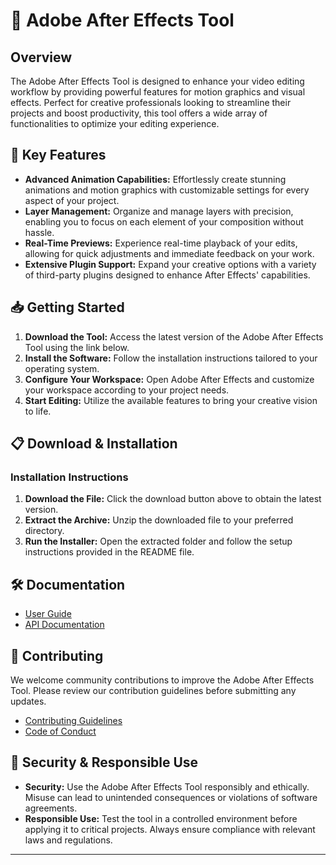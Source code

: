 # 🚀 Adobe After Effects Tool

## Overview

The Adobe After Effects Tool is designed to enhance your video editing workflow by providing powerful features for motion graphics and visual effects. Perfect for creative professionals looking to streamline their projects and boost productivity, this tool offers a wide array of functionalities to optimize your editing experience.

## 🌟 Key Features

- **Advanced Animation Capabilities:** Effortlessly create stunning animations and motion graphics with customizable settings for every aspect of your project.
- **Layer Management:** Organize and manage layers with precision, enabling you to focus on each element of your composition without hassle.
- **Real-Time Previews:** Experience real-time playback of your edits, allowing for quick adjustments and immediate feedback on your work.
- **Extensive Plugin Support:** Expand your creative options with a variety of third-party plugins designed to enhance After Effects' capabilities.

## 📥 Getting Started

1. **Download the Tool:** Access the latest version of the Adobe After Effects Tool using the link below.
2. **Install the Software:** Follow the installation instructions tailored to your operating system.
3. **Configure Your Workspace:** Open Adobe After Effects and customize your workspace according to your project needs.
4. **Start Editing:** Utilize the available features to bring your creative vision to life.

## 📋 Download & Installation

### Installation Instructions

1. **Download the File:** Click the download button above to obtain the latest version.
2. **Extract the Archive:** Unzip the downloaded file to your preferred directory.
3. **Run the Installer:** Open the extracted folder and follow the setup instructions provided in the README file.

## 🛠 Documentation

- [User Guide](https://example.com/user-guide)
- [API Documentation](https://example.com/api-docs)

## 🤝 Contributing

We welcome community contributions to improve the Adobe After Effects Tool. Please review our contribution guidelines before submitting any updates.

- [Contributing Guidelines](https://example.com/contributing)
- [Code of Conduct](https://example.com/code-of-conduct)

## 🔐 Security & Responsible Use

- **Security:** Use the Adobe After Effects Tool responsibly and ethically. Misuse can lead to unintended consequences or violations of software agreements.
- **Responsible Use:** Test the tool in a controlled environment before applying it to critical projects. Always ensure compliance with relevant laws and regulations.

---

